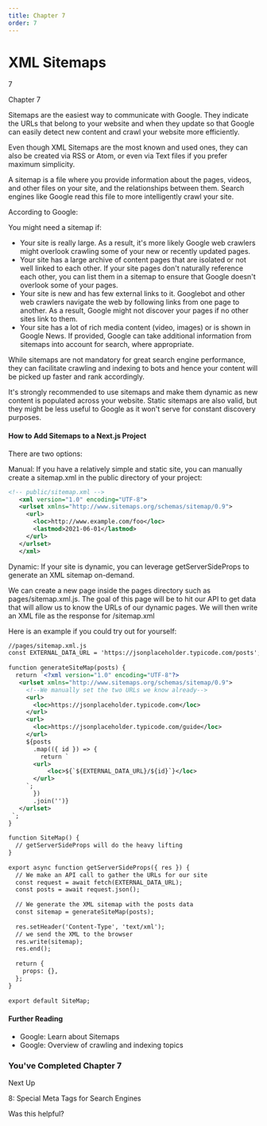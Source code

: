 ```yaml
---
title: Chapter 7
order: 7
---
```


# XML Sitemaps

7

Chapter 7

Sitemaps are the easiest way to communicate with Google. They indicate the URLs that belong to your website and when they update so that Google can easily detect new content and crawl your website more efficiently.

Even though XML Sitemaps are the most known and used ones, they can also be created via RSS or Atom, or even via Text files if you prefer maximum simplicity.

A sitemap is a file where you provide information about the pages, videos, and other files on your site, and the relationships between them. Search engines like Google read this file to more intelligently crawl your site.

According to Google:

You might need a sitemap if:

- Your site is really large. As a result, it's more likely Google web crawlers might overlook crawling some of your new or recently updated pages.
- Your site has a large archive of content pages that are isolated or not well linked to each other. If your site pages don't naturally reference each other, you can list them in a sitemap to ensure that Google doesn't overlook some of your pages.
- Your site is new and has few external links to it. Googlebot and other web crawlers navigate the web by following links from one page to another. As a result, Google might not discover your pages if no other sites link to them.
- Your site has a lot of rich media content (video, images) or is shown in Google News. If provided, Google can take additional information from sitemaps into account for search, where appropriate.

While sitemaps are not mandatory for great search engine performance, they can facilitate crawling and indexing to bots and hence your content will be picked up faster and rank accordingly.

It's strongly recommended to use sitemaps and make them dynamic as new content is populated across your website. Static sitemaps are also valid, but they might be less useful to Google as it won't serve for constant discovery purposes.

#### How to Add Sitemaps to a Next.js Project

There are two options:

Manual: If you have a relatively simple and static site, you can manually create a sitemap.xml in the public directory of your project:

```xml
<!-- public/sitemap.xml -->
   <xml version="1.0" encoding="UTF-8">
   <urlset xmlns="http://www.sitemaps.org/schemas/sitemap/0.9">
     <url>
       <loc>http://www.example.com/foo</loc>
       <lastmod>2021-06-01</lastmod>
     </url>
   </urlset>
   </xml>
```

Dynamic: If your site is dynamic, you can leverage getServerSideProps to generate an XML sitemap on-demand.

We can create a new page inside the pages directory such as pages/sitemap.xml.js. The goal of this page will be to hit our API to get data that will allow us to know the URLs of our dynamic pages. We will then write an XML file as the response for /sitemap.xml

Here is an example if you could try out for yourself:

```xml
//pages/sitemap.xml.js
const EXTERNAL_DATA_URL = 'https://jsonplaceholder.typicode.com/posts';
 
function generateSiteMap(posts) {
  return `<?xml version="1.0" encoding="UTF-8"?>
   <urlset xmlns="http://www.sitemaps.org/schemas/sitemap/0.9">
     <!--We manually set the two URLs we know already-->
     <url>
       <loc>https://jsonplaceholder.typicode.com</loc>
     </url>
     <url>
       <loc>https://jsonplaceholder.typicode.com/guide</loc>
     </url>
     ${posts
       .map(({ id }) => {
         return `
       <url>
           <loc>${`${EXTERNAL_DATA_URL}/${id}`}</loc>
       </url>
     `;
       })
       .join('')}
   </urlset>
 `;
}
 
function SiteMap() {
  // getServerSideProps will do the heavy lifting
}
 
export async function getServerSideProps({ res }) {
  // We make an API call to gather the URLs for our site
  const request = await fetch(EXTERNAL_DATA_URL);
  const posts = await request.json();
 
  // We generate the XML sitemap with the posts data
  const sitemap = generateSiteMap(posts);
 
  res.setHeader('Content-Type', 'text/xml');
  // we send the XML to the browser
  res.write(sitemap);
  res.end();
 
  return {
    props: {},
  };
}
 
export default SiteMap;
```

#### Further Reading

- Google: Learn about Sitemaps
- Google: Overview of crawling and indexing topics

### You've Completed Chapter 7

Next Up

8: Special Meta Tags for Search Engines

Was this helpful?